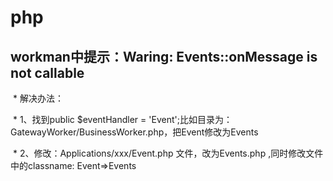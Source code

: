 # php
## workman中提示：Waring: Events::onMessage is not callable
  * 解决办法：
  
  * 1、找到public $eventHandler = 'Event';比如目录为：GatewayWorker/BusinessWorker.php，把Event修改为Events
  
  * 2、修改：Applications/xxx/Event.php 文件，改为Events.php ,同时修改文件中的classname: Event=>Events
